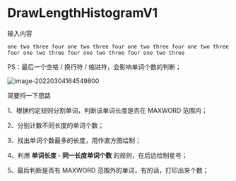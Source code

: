 # DrawLengthHistogramV1

输入内容

```shell
one two three four one two three four one two three four one two three four one two three four one two three four one two three 
```

PS：最后一个空格 / 换行符 / 缩进符，会影响单词个数的判断；

![image-20220304164549800](https://gitee.com/FightingBoom/BlogPictures/raw/master/img_20200821/20220304164556.png)



简要捋一下思路

1、根据约定规则分割单词，判断该单词长度是否在 MAXWORD 范围内；

2、分别计数不同长度的单词个数；

3、找出单词个数最多的长度，用作直方图绘制；

4、利用 **单词长度 - 同一长度单词个数** 的规则，在后边绘制星号；

5、最后判断是否有 MAXWORD 范围外的单词，有的话，打印出来个数；
